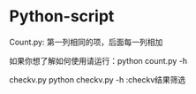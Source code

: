 # Python-script
Count.py: 第一列相同的项，后面每一列相加

如果你想了解如何使用请运行：python count.py -h


checkv.py python checkv.py -h :checkv结果筛选
